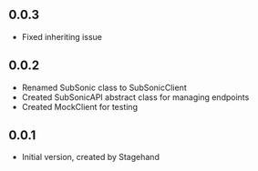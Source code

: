## 0.0.3
- Fixed inheriting issue

## 0.0.2
- Renamed SubSonic class to SubSonicClient
- Created SubSonicAPI abstract class for managing endpoints
- Created MockClient for testing

## 0.0.1

- Initial version, created by Stagehand
